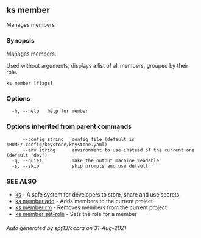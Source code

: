 ## ks member

Manages members

### Synopsis

Manages members.

Used without arguments, displays a list of all members,
grouped by their role.

```
ks member [flags]
```

### Options

```
  -h, --help   help for member
```

### Options inherited from parent commands

```
      --config string   config file (default is $HOME/.config/keystone/keystone.yaml)
      --env string      environment to use instead of the current one (default "dev")
  -q, --quiet           make the output machine readable
  -s, --skip            skip prompts and use default
```

### SEE ALSO

* [ks](ks.md)	 - A safe system for developers to store, share and use secrets.
* [ks member add](ks_member_add.md)	 - Adds members to the current project
* [ks member rm](ks_member_rm.md)	 - Removes members from the current project
* [ks member set-role](ks_member_set-role.md)	 - Sets the role for a member

###### Auto generated by spf13/cobra on 31-Aug-2021
